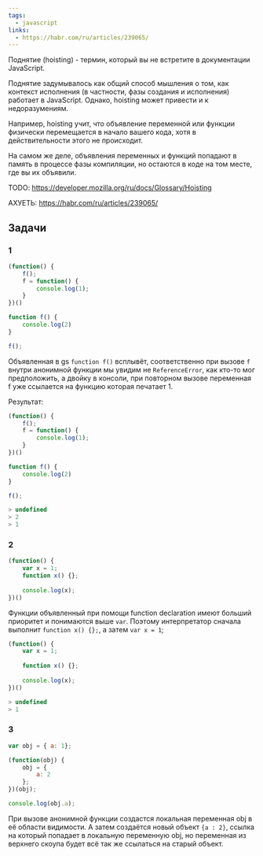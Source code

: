 ```yaml
---
tags:
  - javascript
links:
  - https://habr.com/ru/articles/239065/
---
```

Поднятие (hoisting) - термин, который вы не встретите в документации JavaScript. 

Поднятие задумывалось как общий способ мышления о том, как контекст исполнения (в частности, фазы создания и исполнения) работает в JavaScript. Однако, hoisting может привести и к недоразумениям. 

Например, hoisting учит, что объявление переменной или функции физически перемещается в начало вашего кода, хотя в действительности этого не происходит.

На самом же деле, объявления переменных и функций попадают в память в процессе фазы компиляции, но остаются в коде на том месте, где вы их объявили.

TODO: https://developer.mozilla.org/ru/docs/Glossary/Hoisting

АХУЕТЬ: https://habr.com/ru/articles/239065/

## Задачи
### 1
```js
(function() {	
	f();	
	f = function() {
		console.log(1);	
	}
})()

function f() {
	console.log(2)
}

f();
```

Объявленная в gs `function f()` всплывёт, соответственно при вызове `f` внутри анонимной функции мы увидим не `ReferenceError`, как кто-то мог предположить, а двойку в консоли, при повторном вызове переменная f уже ссылается на функцию которая печатает 1.  
  
Результат:  

```js
(function() {
	f();	
	f = function() {
		console.log(1);	
	}
})()

function f() {	
	console.log(2)
}

f();

> undefined
> 2
> 1
```
### 2
```js
(function() {
	var x = 1;	
	function x() {};	
	
	console.log(x);	
})()
```

Функции объявленный при помощи function declaration имеют больший приоритет и понимаются выше `var`. Поэтому интерпретатор сначала выполнит `function x() {};`, а затем `var x = 1`;  
  
```js
(function() {  
	var x = 1;  
  
	function x() {};  
  
	console.log(x);   
})() 

> undefined  
> 1
```

### 3
```js
var obj = {	a: 1};

(function(obj) {	
	obj = {		
		a: 2	
	};
})(obj);

console.log(obj.a);
```
При вызове анонимной функции создастся локальная переменная obj в её области видимости. А затем создаётся новый объект `{a : 2}`, ссылка на который попадает в локальную переменную obj, но переменная из верхнего скоупа будет всё так же ссылаться на старый объект.
